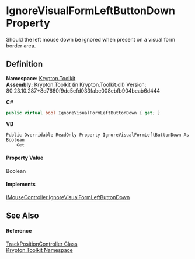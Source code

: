 # IgnoreVisualFormLeftButtonDown Property


Should the left mouse down be ignored when present on a visual form border area.



## Definition
**Namespace:** <a href="79d2eac2-21f4-54ff-7552-b20c33c30600.md">Krypton.Toolkit</a>  
**Assembly:** Krypton.Toolkit (in Krypton.Toolkit.dll) Version: 80.23.10.287+8d7660f9dc5efd033fabe008ebfb904beab6d444

**C#**
``` C#
public virtual bool IgnoreVisualFormLeftButtonDown { get; }
```
**VB**
``` VB
Public Overridable ReadOnly Property IgnoreVisualFormLeftButtonDown As Boolean
	Get
```



#### Property Value
Boolean

#### Implements
<a href="238bde6a-fe7b-e645-9af0-02a39501cc75.md">IMouseController.IgnoreVisualFormLeftButtonDown</a>  


## See Also


#### Reference
<a href="934f8732-d25d-32a4-c44c-34ff103bdb87.md">TrackPositionController Class</a>  
<a href="79d2eac2-21f4-54ff-7552-b20c33c30600.md">Krypton.Toolkit Namespace</a>  
